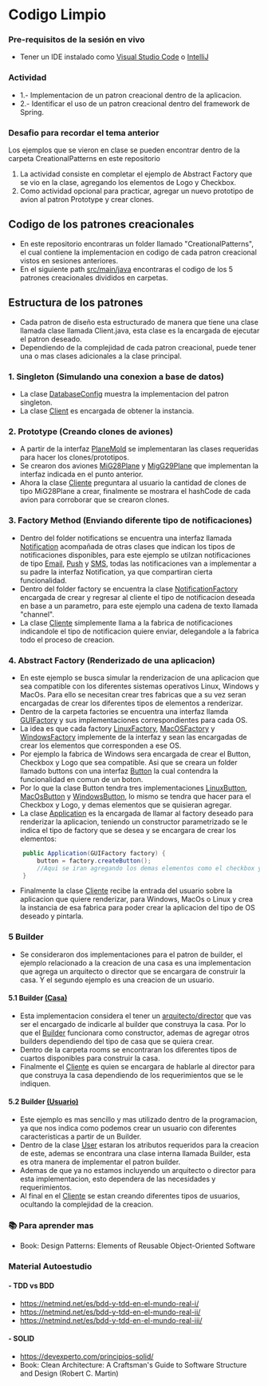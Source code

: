 # Codigo Limpio

### Pre-requisitos de la sesión en vivo
- Tener un IDE instalado como [Visual Studio Code](https://code.visualstudio.com/download) o [IntelliJ](https://www.jetbrains.com/idea/download)

### Actividad
* 1.- Implementacion de un patron creacional dentro de la aplicacion.
* 2.- Identificar el uso de un patron creacional dentro del framework de Spring.

### Desafio para recordar el tema anterior

Los ejemplos que se vieron en clase se pueden encontrar dentro de la carpeta CreationalPatterns en este repositorio

1. La actividad consiste en completar el ejemplo de Abstract Factory que se vio en la clase, agregando los elementos de Logo y Checkbox.
2. Como actividad opcional para practicar, agregar un nuevo prototipo de avion al patron Prototype y crear clones.

## Codigo de los patrones creacionales
- En este repositorio encontraras un folder llamado "CreationalPatterns", el cual contiene la implementacion en codigo de cada patron creacional vistos en sesiones anteriores. 
- En el siguiente path [src/main/java](https://github.com/wizelineacademy/BAZJAVA12022/tree/main/4/PatronesDiseno/CreationalPatterns/src/main/java) encontraras el codigo de los 5 patrones creacionales divididos en carpetas. 

## Estructura de los patrones
- Cada patron de diseño esta estructurado de manera que tiene una clase llamada clase llamada Client.java, esta clase es la encargada de ejecutar el patron deseado.
- Dependiendo de la complejidad de cada patron creacional, puede tener una o mas clases adicionales a la clase principal.

### 1. Singleton (Simulando una conexion a base de datos)
- La clase [DatabaseConfig](https://github.com/wizelineacademy/BAZJAVA12022/blob/main/4/PatronesDiseno/CreationalPatterns/src/main/java/singleton/DatabaseConfig.java) muestra la implementacion del patron singleton.
- La clase [Client](https://github.com/wizelineacademy/BAZJAVA12022/blob/main/4/PatronesDiseno/CreationalPatterns/src/main/java/singleton/Client.java) es encargada de obtener la instancia.

### 2. Prototype (Creando clones de aviones)
- A partir de la interfaz [PlaneMold](https://github.com/wizelineacademy/BAZJAVA12022/blob/main/4/PatronesDiseno/CreationalPatterns/src/main/java/prototype/PlaneMold.java) se implementaran las clases requeridas para hacer los clones/prototipos.
- Se crearon dos aviones [MiG28Plane](https://github.com/wizelineacademy/BAZJAVA12022/blob/main/4/PatronesDiseno/CreationalPatterns/src/main/java/prototype/MiG28Plane.java) y [MigG29Plane](https://github.com/wizelineacademy/BAZJAVA12022/blob/main/4/PatronesDiseno/CreationalPatterns/src/main/java/prototype/MigG29Plane.java) que implementan la interfaz indicada en el punto anterior.
- Ahora la clase [Cliente](https://github.com/wizelineacademy/BAZJAVA12022/blob/main/4/PatronesDiseno/CreationalPatterns/src/main/java/prototype/Client.java) preguntara al usuario la cantidad de clones de tipo MiG28Plane a crear, finalmente se mostrara el hashCode de cada avion para corroborar que se crearon clones.

### 3. Factory Method (Enviando diferente tipo de notificaciones)
- Dentro del folder notifications se encuentra una interfaz llamada [Notification](https://github.com/wizelineacademy/BAZJAVA12022/blob/main/4/PatronesDiseno/CreationalPatterns/src/main/java/factorymethod/notifications/Notification.java) acompañada de otras clases que indican los tipos de notificaciones disponibles, 
para este ejemplo se utilzan notificaciones de tipo [Email](https://github.com/wizelineacademy/BAZJAVA12022/blob/main/4/PatronesDiseno/CreationalPatterns/src/main/java/factorymethod/notifications/EmailNotification.java), [Push](https://github.com/wizelineacademy/BAZJAVA12022/blob/main/4/PatronesDiseno/CreationalPatterns/src/main/java/factorymethod/notifications/PushNotification.java) y [SMS](https://github.com/wizelineacademy/BAZJAVA12022/blob/main/4/PatronesDiseno/CreationalPatterns/src/main/java/factorymethod/notifications/SMSNotification.java),
todas las notificaciones van a implementar a su padre la interfaz Notification, ya que compartiran cierta funcionalidad.
- Dentro del folder factory se encuentra la clase [NotificationFactory](https://github.com/wizelineacademy/BAZJAVA12022/blob/main/4/PatronesDiseno/CreationalPatterns/src/main/java/factorymethod/factory/NotificationFactory.java) encargada de crear y regresar al cliente el tipo de notificacion deseada en base a un parametro, para este ejemplo una cadena de texto llamada "channel".
- La clase [Cliente](https://github.com/wizelineacademy/BAZJAVA12022/blob/main/4/PatronesDiseno/CreationalPatterns/src/main/java/factorymethod/Client.java) simplemente llama a la fabrica de notificaciones indicandole el tipo de notificacion quiere enviar, delegandole a la fabrica todo el proceso de creacion.

### 4. Abstract Factory (Renderizado de una aplicacion)
- En este ejemplo se busca simular la renderizacion de una aplicacion que sea compatible con los diferentes sistemas operativos Linux, Windows y MacOs. Para ello se necesitan crear tres fabricas que a su vez seran encargadas de crear los diferentes tipos de elementos a renderizar.
- Dentro de la carpeta factories se encuentra una interfaz llamda [GUIFactory](https://github.com/wizelineacademy/BAZJAVA12022/blob/main/4/PatronesDiseno/CreationalPatterns/src/main/java/abstractfactory/factories/GUIFactory.java) y sus implementaciones correspondientes para cada OS.
- La idea es que cada factory [LinuxFactory](https://github.com/wizelineacademy/BAZJAVA12022/blob/main/4/PatronesDiseno/CreationalPatterns/src/main/java/abstractfactory/factories/LinuxFactory.java), [MacOSFactory](https://github.com/wizelineacademy/BAZJAVA12022/blob/main/4/PatronesDiseno/CreationalPatterns/src/main/java/abstractfactory/factories/MacOSFactory.java) y [WindowsFactory](https://github.com/wizelineacademy/BAZJAVA12022/blob/main/4/PatronesDiseno/CreationalPatterns/src/main/java/abstractfactory/factories/WindowsFactory.java) implemente de 
la interfaz y sean las encargadas de crear los elementos que corresponden a ese OS.
- Por ejemplo la fabrica de Windows sera encargada de crear el Button, Checkbox y Logo que sea compatible. Asi que se creara un folder llamado buttons con una interfaz [Button](https://github.com/wizelineacademy/BAZJAVA12022/blob/main/4/PatronesDiseno/CreationalPatterns/src/main/java/abstractfactory/buttons/Button.java) la cual contendra la funcionalidad en comun de un boton.
- Por lo que la clase Button tendra tres implementaciones [LinuxButton](https://github.com/wizelineacademy/BAZJAVA12022/blob/main/4/PatronesDiseno/CreationalPatterns/src/main/java/abstractfactory/buttons/LinuxButton.java), [MacOsButton](https://github.com/wizelineacademy/BAZJAVA12022/blob/main/4/PatronesDiseno/CreationalPatterns/src/main/java/abstractfactory/buttons/MacOsButton.java) y [WindowsButton](https://github.com/wizelineacademy/BAZJAVA12022/blob/main/4/PatronesDiseno/CreationalPatterns/src/main/java/abstractfactory/buttons/WindowsButton.java), 
lo mismo se tendra que hacer para el Checkbox y Logo, y demas elementos que se quisieran agregar.
- La clase [Application](https://github.com/wizelineacademy/BAZJAVA12022/blob/main/4/PatronesDiseno/CreationalPatterns/src/main/java/abstractfactory/Application.java) es la encargada de llamar al factory deseado para renderizar la aplicacion, teniendo un constructor parametrizado se le indica el tipo de factory que se desea y se encargara de crear los elementos:
```java
    public Application(GUIFactory factory) {
        button = factory.createButton();
        //Aqui se iran agregando los demas elementos como el checkbox y el logo
    }
```
- Finalmente la clase [Cliente](https://github.com/wizelineacademy/BAZJAVA12022/blob/main/4/PatronesDiseno/CreationalPatterns/src/main/java/abstractfactory/Client.java) recibe la entrada del usuario sobre la aplicacion que quiere renderizar, para Windows, MacOs o Linux y crea la instancia de esa fabrica para poder crear la aplicacion del tipo de OS deseado y pintarla.

### 5 Builder
- Se consideraron dos implementaciones para el patron de builder, el ejemplo relacionado a la creacion de una casa es una implementacion que agrega un arquitecto o director que se encargara de construir la casa. Y el segundo ejemplo es una creacion de un usuario.

#### 5.1 Builder [(Casa)](https://github.com/wizelineacademy/BAZJAVA12022/tree/main/4/PatronesDiseno/CreationalPatterns/src/main/java/builder/houseexample)
- Esta implementacion considera el tener un [arquitecto/director](https://github.com/wizelineacademy/BAZJAVA12022/blob/main/4/PatronesDiseno/CreationalPatterns/src/main/java/builder/houseexample/Director.java) que vas ser el encargado de indicarle al builder que construya la casa.
Por lo que el [Builder](https://github.com/wizelineacademy/BAZJAVA12022/blob/main/4/PatronesDiseno/CreationalPatterns/src/main/java/builder/houseexample/builders/HouseBuilder.java) funcionara como constructor, ademas de agregar otros builders dependiendo del tipo de casa que se quiera crear.
- Dentro de la carpeta rooms se encontraran los diferentes tipos de cuartos disponibles para construir la casa.
- Finalmente el [Cliente](https://github.com/wizelineacademy/BAZJAVA12022/blob/main/4/PatronesDiseno/CreationalPatterns/src/main/java/builder/houseexample/Client.java) es quien se encargara de hablarle al director para que construya la casa dependiendo de los requerimientos que se le indiquen.

#### 5.2 Builder [(Usuario)](https://github.com/wizelineacademy/BAZJAVA12022/tree/main/4/PatronesDiseno/CreationalPatterns/src/main/java/builder/userexample)
- Este ejemplo es mas sencillo y mas utilizado dentro de la programacion, ya que nos indica como podemos crear un usuario con diferentes caracteristicas a partir de un Builder.
- Dentro de la clase [User](https://github.com/wizelineacademy/BAZJAVA12022/blob/main/4/PatronesDiseno/CreationalPatterns/src/main/java/builder/userexample/User.java) estaran los atributos requeridos para la creacion de este, ademas se encontrara una clase interna llamada Builder, esta es otra manera de implementar el patron builder.
- Ademas de que ya no estamos incluyendo un arquitecto o director para esta implementacion, esto dependera de las necesidades y requerimientos.
- Al final en el [Cliente](https://github.com/wizelineacademy/BAZJAVA12022/blob/main/4/PatronesDiseno/CreationalPatterns/src/main/java/builder/userexample/Client.java) se estan creando diferentes tipos de usuarios, ocultando la complejidad de la creacion.

### :books: Para aprender mas
* Book: Design Patterns: Elements of Reusable Object-Oriented Software

### Material Autoestudio

#### - TDD vs BDD
* https://netmind.net/es/bdd-y-tdd-en-el-mundo-real-i/
* https://netmind.net/es/bdd-y-tdd-en-el-mundo-real-ii/
* https://netmind.net/es/bdd-y-tdd-en-el-mundo-real-iii/

#### - SOLID
* https://devexperto.com/principios-solid/
* Book: Clean Architecture: A Craftsman's Guide to Software Structure and Design (Robert C. Martin)